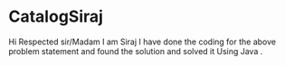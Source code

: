 # CatalogSiraj
Hi Respected sir/Madam  I am Siraj I have done the coding for the above problem statement and found the solution and solved it Using Java .

